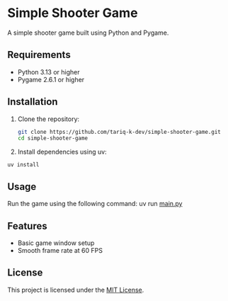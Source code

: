 # Simple Shooter Game

A simple shooter game built using Python and Pygame.

## Requirements

- Python 3.13 or higher
- Pygame 2.6.1 or higher

## Installation

1. Clone the repository:
   ```sh
   git clone https://github.com/tariq-k-dev/simple-shooter-game.git
   cd simple-shooter-game
   ```
2. Install dependencies using uv:

```sg
uv install
```

## Usage

Run the game using the following command:
uv run [main.py](https://github.com/tariq-k-dev/simple-shooter-game)

## Features

- Basic game window setup
- Smooth frame rate at 60 FPS

## License

This project is licensed under the [MIT License](LICENSE).
